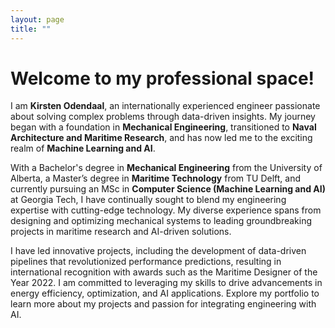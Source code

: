 ```yaml
---
layout: page
title: ""
---
```


# Welcome to my professional space! 

I am **Kirsten Odendaal**, an internationally experienced engineer passionate about solving complex problems through data-driven insights. My journey began with a foundation in **Mechanical Engineering**, transitioned to **Naval Architecture and Maritime Research**, and has now led me to the exciting realm of **Machine Learning and AI**.

With a Bachelor's degree in **Mechanical Engineering** from the University of Alberta, a Master’s degree in **Maritime Technology** from TU Delft, and currently pursuing an MSc in **Computer Science (Machine Learning and AI)** at Georgia Tech, I have continually sought to blend my engineering expertise with cutting-edge technology. My diverse experience spans from designing and optimizing mechanical systems to leading groundbreaking projects in maritime research and AI-driven solutions.

I have led innovative projects, including the development of data-driven pipelines that revolutionized performance predictions, resulting in international recognition with awards such as the Maritime Designer of the Year 2022. I am committed to leveraging my skills to drive advancements in energy efficiency, optimization, and AI applications. Explore my portfolio to learn more about my projects and passion for integrating engineering with AI.
